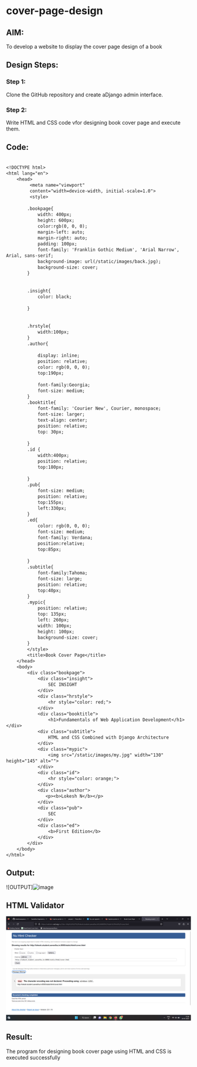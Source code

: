 # cover-page-design
## AIM:
To develop a website to display the cover page design of a book

## Design Steps:

### Step 1:
Clone the GitHub repository and create aDjango admin interface.

### Step 2:
Write HTML and CSS code vfor designing book cover page and execute them.

## Code:
```

<!DOCTYPE html>
<html lang="en">
    <head>
         <meta name="viewport" 
         content="width=device-width, initial-scale=1.0">
         <style>

        .bookpage{
            width: 400px;
            height: 600px;
            color:rgb(0, 0, 0);
            margin-left: auto;
            margin-right: auto;
            padding: 100px;
            font-family: 'Franklin Gothic Medium', 'Arial Narrow', Arial, sans-serif;
            background-image: url(/static/images/back.jpg);
            background-size: cover;
        }
            

        .insight{
            color: black;

        }

        
        .hrstyle{
            width:100px;
        }
        .author{
        
            display: inline;
            position: relative;
            color: rgb(0, 0, 0);
            top:190px;
            
            font-family:Georgia;
            font-size: medium;
        }
        .booktitle{
            font-family: 'Courier New', Courier, monospace;
            font-size: larger;
            text-align: center;
            position: relative;
            top: 30px;
        
        }
        .id {
            width:400px;
            position: relative;
            top:180px;
            
        }
        .pub{
            font-size: medium;
            position: relative;
            top:155px;
            left:330px;
        }
        .ed{
            color: rgb(0, 0, 0);
            font-size: medium;
            font-family: Verdana;
            position:relative;
            top:85px;

        }
        .subtitle{
            font-family:Tahoma;
            font-size: large;
            position: relative;
            top:40px;
        }
        .mypic{
            position: relative;
            top: 135px;
            left: 260px;
            width: 100px;
            height: 100px;
            background-size: cover;
        }
        </style>
        <title>Book Cover Page</title>
    </head>
    <body>
        <div class="bookpage">
            <div class="insight">
                SEC INSIGHT
            </div>
            <div class="hrstyle">
                <hr style="color: red;">
            </div>
            <div class="booktitle">
                <h1>Fundamentals of Web Application Development</h1></div>
            <div class="subtitle">
                HTML and CSS Combined with Django Architecture
            </div>
            <div class="mypic">
                <img src="/static/images/my.jpg" width="130" height="145" alt="">
            </div>
            <div class="id">
                <hr style="color: orange;">
            </div>
            <div class="author">
               <p><b>Lokesh N</b></p>
            </div>
            <div class="pub">
                SEC
            </div>
            <div class="ed">
                <b>First Edition</b>
            </div>
        </div>
    </body>
</html>
```

## Output:
![OUTPUT]![image](https://user-images.githubusercontent.com/119393019/214295958-4a2c6d8b-ef08-4c87-87a4-71db3deecc93.png)


## HTML Validator
![HTML Validator](./valid1.png)


## Result:
The program for designing book cover page using HTML and CSS is executed successfully
